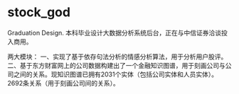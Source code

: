 # stock_god
 Graduation Design.
 本科毕业设计大数据分析系统后台，正在与中信证券洽谈投入商用。
 
  两大模块：
  一、实现了基于依存句法分析的情感分析算法，用于分析用户股评。
  二、基于东方财富网上的公司数据构建出了一个金融知识图谱，用于刻画公司与公司之间的关系。现知识图谱已拥有2031个实体（包括公司实体和人员实体）。
  2692条关系（用于刻画公司间的关系）。
  
  
